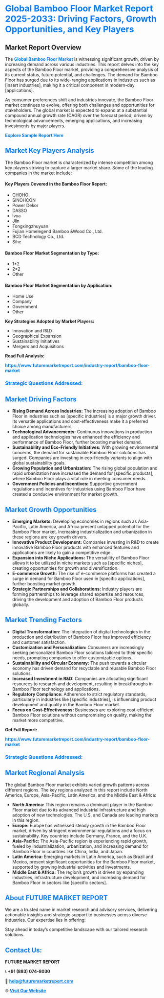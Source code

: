 <h1 style="color: #007BFF;">Global Bamboo Floor Market Report 2025-2033: Driving Factors, Growth Opportunities, and Key Players</h1>

<section id="overview">
<h2>Market Report Overview</h2>
<p>The <a href="https://www.futuremarketreport.com/industry-report/bamboo-floor-market" style="color: #007BFF; text-decoration: none;"><strong>Global Bamboo Floor Market</strong></a> is witnessing significant growth, driven by increasing demand across various industries. This report delves into the key aspects of the Bamboo Floor market, providing a comprehensive analysis of its current status, future potential, and challenges. The demand for Bamboo Floor has surged due to its wide-ranging applications in industries such as [insert industries], making it a critical component in modern-day [applications].</p>
<p>As consumer preferences shift and industries innovate, the Bamboo Floor market continues to evolve, offering both challenges and opportunities for stakeholders. The global market is expected to expand at a substantial compound annual growth rate (CAGR) over the forecast period, driven by technological advancements, emerging applications, and increasing investments by major players.</p>
</section>

<section id="overview">
<p><a href="https://www.futuremarketreport.com/request-sample/reportId=108762" style="color: #007BFF; text-decoration: none;"><strong>Explore Sample Report Here</strong></a></p>
</section>

<section id="key-players">
<h2 style="color: #007BFF;">Market Key Players Analysis</h2>
<p>The Bamboo Floor market is characterized by intense competition among key players striving to capture a larger market share. Some of the leading companies in the market include:</p>
<h4>Key Players Covered in the Bamboo Floor Report:</h4>
<ul><li>CHOHO</li><li>SINOHCON</li><li>Power Dekor</li><li>DASSO</li><li>lvya</li><li>Jlin</li><li>Tongxingzhuyuan</li><li>Fujian Homelegend Bamboo &amp;Wood Co., Ltd.</li><li>BCD Technology Co., Ltd.</li><li>Sihe</li></ul>
<h4>Bamboo Floor Market Segmentation by Type:</h4>
<ul><li>1*2</li><li>2*2</li><li>Other</li></ul>

<h4>Bamboo Floor Market Segmentation by Application:</h4>
<ul><li>Home Use</li><li>Company</li><li>Government</li><li>Other</li></ul>
<p><strong>Key Strategies Adopted by Market Players:</strong></p>
<ul>
<li>Innovation and R&D</li>
<li>Geographical Expansion</li>
<li>Sustainability Initiatives</li>
<li>Mergers and Acquisitions</li>
</ul>
</section>

<section>
<p><strong>Read Full Analysis: </strong></p><a href="https://www.futuremarketreport.com/industry-report/bamboo-floor-market" style="color: #007BFF; text-decoration: none;"><strong>https://www.futuremarketreport.com/industry-report/bamboo-floor-market</strong></a>
<h3 style="color: #007BFF;">Strategic Questions Addressed:</h3>
</section>

<section id="driving-factors">
<h2 style="color: #007BFF;">Market Driving Factors</h2>
<ul>
<li><strong>Rising Demand Across Industries:</strong> The increasing adoption of Bamboo Floor in industries such as [specific industries] is a major growth driver. Its versatile applications and cost-effectiveness make it a preferred choice among manufacturers.</li>
<li><strong>Technological Advancements:</strong> Continuous innovations in production and application technologies have enhanced the efficiency and performance of Bamboo Floor, further boosting market demand.</li>
<li><strong>Sustainability and Eco-Friendly Initiatives:</strong> With growing environmental concerns, the demand for sustainable Bamboo Floor solutions has surged. Companies are investing in eco-friendly variants to align with global sustainability goals.</li>
<li><strong>Growing Population and Urbanization:</strong> The rising global population and rapid urbanization have increased the demand for [specific products], where Bamboo Floor plays a vital role in meeting consumer needs.</li>
<li><strong>Government Policies and Incentives:</strong> Supportive government regulations and incentives for industries using Bamboo Floor have created a conducive environment for market growth.</li>
</ul>
</section>

<section id="growth-opportunities">
<h2 style="color: #007BFF;">Market Growth Opportunities</h2>
<ul>
<li><strong>Emerging Markets:</strong> Developing economies in regions such as Asia-Pacific, Latin America, and Africa present untapped potential for the Bamboo Floor market. Increasing industrialization and urbanization in these regions are key growth drivers.</li>
<li><strong>Innovative Product Development:</strong> Companies investing in R&D to create innovative Bamboo Floor products with enhanced features and applications are likely to gain a competitive edge.</li>
<li><strong>Expansion into Niche Applications:</strong> The versatility of Bamboo Floor allows it to be utilized in niche markets such as [specific niches], creating opportunities for growth and diversification.</li>
<li><strong>E-commerce Growth:</strong> The rise of e-commerce platforms has created a surge in demand for Bamboo Floor used in [specific applications], further boosting market growth.</li>
<li><strong>Strategic Partnerships and Collaborations:</strong> Industry players are forming partnerships to leverage shared expertise and resources, driving the development and adoption of Bamboo Floor products globally.</li>
</ul>
</section>

<section id="trending-factors">
<h2 style="color: #007BFF;">Market Trending Factors</h2>
<ul>
<li><strong>Digital Transformation:</strong> The integration of digital technologies in the production and distribution of Bamboo Floor has improved efficiency and customer satisfaction.</li>
<li><strong>Customization and Personalization:</strong> Consumers are increasingly seeking personalized Bamboo Floor solutions tailored to their specific needs, prompting companies to offer customizable options.</li>
<li><strong>Sustainability and Circular Economy:</strong> The push towards a circular economy has driven demand for recyclable and reusable Bamboo Floor solutions.</li>
<li><strong>Increased Investment in R&D:</strong> Companies are allocating significant resources to research and development, resulting in breakthroughs in Bamboo Floor technology and applications.</li>
<li><strong>Regulatory Compliance:</strong> Adherence to strict regulatory standards, particularly in industries like [specific industries], is influencing product development and quality in the Bamboo Floor market.</li>
<li><strong>Focus on Cost-Effectiveness:</strong> Businesses are exploring cost-efficient Bamboo Floor solutions without compromising on quality, making the market more competitive.</li>
</ul>
</section>

<section>
<p><strong>Get Full Report: </strong></p><a href="https://www.futuremarketreport.com/industry-report/bamboo-floor-market" style="color: #007BFF; text-decoration: none;"><strong>https://www.futuremarketreport.com/industry-report/bamboo-floor-market</strong></a>
<h3 style="color: #007BFF;">Strategic Questions Addressed:</h3>
</section>


<section id="regional-analysis">
<h2 style="color: #007BFF;">Market Regional Analysis</h2>
<p>The global Bamboo Floor market exhibits varied growth patterns across different regions. The key regions analyzed in this report include North America, Europe, Asia-Pacific, Latin America, and the Middle East & Africa:</p>
<ul>
<li><strong>North America:</strong> This region remains a dominant player in the Bamboo Floor market due to its advanced industrial infrastructure and high adoption of new technologies. The U.S. and Canada are leading markets in this region.</li>
<li><strong>Europe:</strong> Europe has witnessed steady growth in the Bamboo Floor market, driven by stringent environmental regulations and a focus on sustainability. Key countries include Germany, France, and the U.K.</li>
<li><strong>Asia-Pacific:</strong> The Asia-Pacific region is experiencing rapid growth, fueled by industrialization, urbanization, and increasing demand for Bamboo Floor in countries like China, India, and Japan.</li>
<li><strong>Latin America:</strong> Emerging markets in Latin America, such as Brazil and Mexico, present significant opportunities for the Bamboo Floor market, supported by growing industrial activities and investments.</li>
<li><strong>Middle East & Africa:</strong> The region’s growth is driven by expanding industries, infrastructure development, and increasing demand for Bamboo Floor in sectors like [specific sectors].</li>
</ul>
</section>

<footer>
<h2 style="color: #007BFF;">About FUTURE MARKET REPORT</h2>
<p>We are a trusted name in market research and advisory services, delivering actionable insights and strategic support to businesses across diverse industries. Our expertise lies in offering:</p>

<p>Stay ahead in today’s competitive landscape with our tailored research solutions.</p>

<h2 style="color: #007BFF;">Contact Us:</h2>
<p><strong>FUTURE MARKET REPORT</strong></p>
<p>📞 <strong>+91 (883) 074-8030</strong></p>
<p>📧 <strong><a href="mailto:help@futuremarketreport.com" style="color: #007BFF;">help@futuremarketreport.com</a></strong></p>
<p>🌐 <strong><a href="https://www.futuremarketreport.com/" style="color: #007BFF;">Visit Our Website</a></strong></p>
</footer>